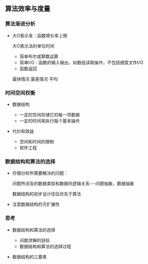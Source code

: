 ## 算法效率与度量

### 算法渐进分析

- 大O表示发：函数增长率上限

  大O表示法的单位时间
  
    - 简单布尔或算数运算
    - 简单I/O：函数的输入输出，如数组读取操作，不包括键盘文件I/O
    - 函数返回

  最快情况
  最差情况
  平均

### 时间空间权衡

- 数据结构

  - 一定的空间存储它的每一项数据
  - 一定的时间来执行每个基本操作

- 代价和效益

  - 空间和时间的限制
  - 软件工程

### 数据结构和算法的选择

- 仔细分析所需要解决的问题：

  问题所涉及的数据类型和数据间逻辑关系---问题抽象，数据抽象

  数据结构的初步设计往往优先于算法

- 注意数据结构的可扩展性

### 思考 

- 数据结构和算法的选择

  - 问题求解的目标
  - 数据结构和算法的选择过程

- 数据结构的三要素




